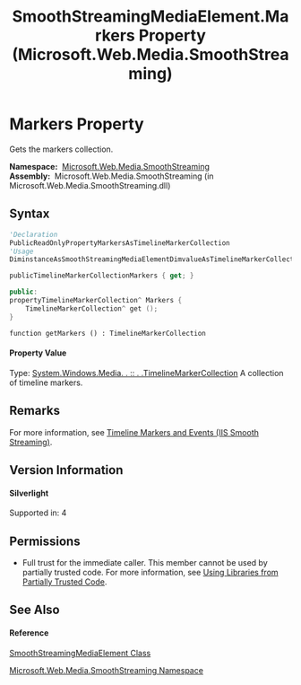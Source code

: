 ﻿---
title: SmoothStreamingMediaElement.Markers Property  (Microsoft.Web.Media.SmoothStreaming)
TOCTitle: Markers Property
ms:assetid: P:Microsoft.Web.Media.SmoothStreaming.SmoothStreamingMediaElement.Markers
ms:mtpsurl: https://msdn.microsoft.com/en-us/library/microsoft.web.media.smoothstreaming.smoothstreamingmediaelement.markers(v=VS.90)
ms:contentKeyID: 23961263
ms.date: 05/02/2012
mtps_version: v=VS.90
f1_keywords:
- Microsoft.Web.Media.SmoothStreaming.SmoothStreamingMediaElement.Markers
- Microsoft.Web.Media.SmoothStreaming.SmoothStreamingMediaElement.get_Markers
dev_langs:
- CSharp
- JScript
- VB
- c++
api_location:
- Microsoft.Web.Media.SmoothStreaming.dll
api_name:
- Microsoft.Web.Media.SmoothStreaming.SmoothStreamingMediaElement.get_Markers
- Microsoft.Web.Media.SmoothStreaming.SmoothStreamingMediaElement.Markers
api_type:
- Managed
topic_type:
- apiref
- kbSyntax
product_family_name: VS
ROBOTS: INDEX,FOLLOW
---

# Markers Property

Gets the markers collection.

**Namespace:**  [Microsoft.Web.Media.SmoothStreaming](microsoft-web-media-smoothstreaming-namespace_1.md)  
**Assembly:**  Microsoft.Web.Media.SmoothStreaming (in Microsoft.Web.Media.SmoothStreaming.dll)

## Syntax

``` vb
'Declaration
PublicReadOnlyPropertyMarkersAsTimelineMarkerCollection
'Usage
DiminstanceAsSmoothStreamingMediaElementDimvalueAsTimelineMarkerCollectionvalue = instance.Markers
```

``` csharp
publicTimelineMarkerCollectionMarkers { get; }
```

``` c++
public:
propertyTimelineMarkerCollection^ Markers {
    TimelineMarkerCollection^ get ();
}
```

``` jscript
function getMarkers () : TimelineMarkerCollection
```

#### Property Value

Type: [System.Windows.Media. . :: . .TimelineMarkerCollection](https://msdn.microsoft.com/en-us/library/cc190313\(v=vs.90\))  
A collection of timeline markers.  

## Remarks

For more information, see [Timeline Markers and Events (IIS Smooth Streaming)](timeline-markers-and-events.md).

## Version Information

#### Silverlight

Supported in: 4  

## Permissions

  - Full trust for the immediate caller. This member cannot be used by partially trusted code. For more information, see [Using Libraries from Partially Trusted Code](https://msdn.microsoft.com/en-us/library/8skskf63\(v=vs.90\)).

## See Also

#### Reference

[SmoothStreamingMediaElement Class](smoothstreamingmediaelement-class-microsoft-web-media-smoothstreaming_1.md)

[Microsoft.Web.Media.SmoothStreaming Namespace](microsoft-web-media-smoothstreaming-namespace_1.md)

